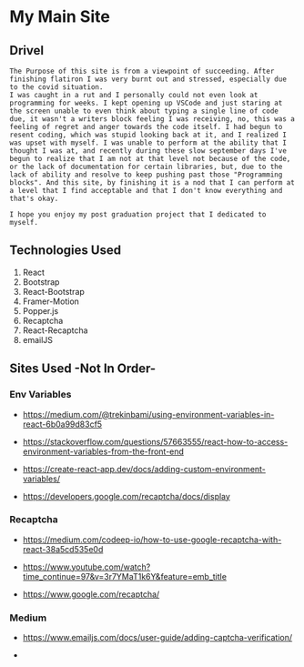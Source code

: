 # My Main Site

## Drivel
    The Purpose of this site is from a viewpoint of succeeding. After finishing flatiron I was very burnt out and stressed, especially due to the covid situation.
    I was caught in a rut and I personally could not even look at programming for weeks. I kept opening up VSCode and just staring at the screen unable to even think about typing a single line of code due, it wasn't a writers block feeling I was receiving, no, this was a feeling of regret and anger towards the code itself. I had begun to resent coding, which was stupid looking back at it, and I realized I was upset with myself. I was unable to perform at the ability that I thought I was at, and recently during these slow september days I've begun to realize that I am not at that level not because of the code, or the lack of documentation for certain libraries, but, due to the lack of ability and resolve to keep pushing past those "Programming blocks". And this site, by finishing it is a nod that I can perform at a level that I find acceptable and that I don't know everything and that's okay.

    I hope you enjoy my post graduation project that I dedicated to myself.

## Technologies Used

1. React
2. Bootstrap 
3. React-Bootstrap
4. Framer-Motion
5. Popper.js
6. Recaptcha
7. React-Recaptcha
8. emailJS

## Sites Used -Not In Order-

### Env Variables
* https://medium.com/@trekinbami/using-environment-variables-in-react-6b0a99d83cf5

* https://stackoverflow.com/questions/57663555/react-how-to-access-environment-variables-from-the-front-end

* https://create-react-app.dev/docs/adding-custom-environment-variables/

* https://developers.google.com/recaptcha/docs/display

### Recaptcha
* https://medium.com/codeep-io/how-to-use-google-recaptcha-with-react-38a5cd535e0d

* https://www.youtube.com/watch?time_continue=97&v=3r7YMaT1k6Y&feature=emb_title

* https://www.google.com/recaptcha/

### Medium
* https://www.emailjs.com/docs/user-guide/adding-captcha-verification/

*

